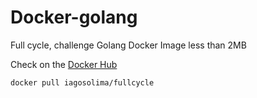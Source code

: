 # Docker-golang

Full cycle, challenge Golang Docker Image less than 2MB

Check on the
[Docker Hub](https://hub.docker.com/r/iagosolima/fullcycle)

```sh
docker pull iagosolima/fullcycle
```
